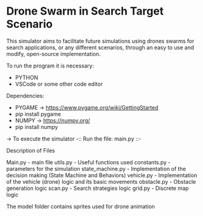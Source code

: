 # Drone Swarm in Search Target Scenario


This simulator aims to facilitate future simulations using drones swarms for search applications, or any different scenarios, through an easy to use and modify, open-source implementation. 

To run the program it is necessary:

- PYTHON
- VSCode or some other code editor

Dependencies:

- PYGAME -> https://www.pygame.org/wiki/GettingStarted
- pip install pygame
- NUMPY -> https://numpy.org/
- pip install numpy


-> To execute the simulator -:: Run the file: main.py ::-

Description of Files
 
Main.py - main file
utils.py - Useful functions used
constants.py - parameters for the simulation
state_machine.py - Implementation of the decision making (State Machine and Behaviors)
vehicle.py - Implementation of the vehicle (drone) logic and its basic movements
obstacle.py - Obstacle generation logic
scan.py - Search strategies logic
grid.py - Discrete map logic

The model folder contains sprites used for drone animation
